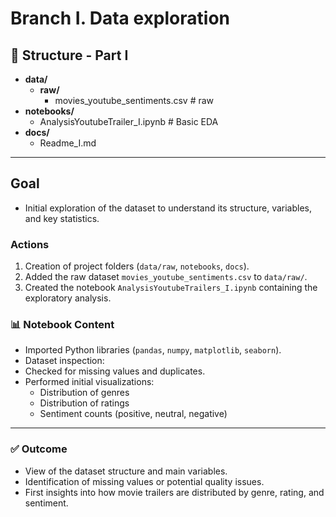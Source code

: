 # Branch I. Data exploration

## 📂 Structure - Part I
- **data/**
  - **raw/**
    - movies_youtube_sentiments.csv  # raw
- **notebooks/**
  - AnalysisYoutubeTrailer_I.ipynb  # Basic EDA
- **docs/**
  - Readme_I.md
---   
## Goal 

- Initial exploration of the dataset to understand its structure, variables, and key statistics. 

### Actions  

1. Creation of project folders (`data/raw`, `notebooks`, `docs`).  
2. Added the raw dataset `movies_youtube_sentiments.csv` to `data/raw/`.  
3. Created the notebook `AnalysisYoutubeTrailers_I.ipynb` containing the exploratory analysis.   


### 📊 Notebook Content  

- Imported Python libraries (`pandas`, `numpy`, `matplotlib`, `seaborn`).  
- Dataset inspection:  
- Checked for missing values and duplicates.  
- Performed initial visualizations:  
  - Distribution of genres  
  - Distribution of ratings  
  - Sentiment counts (positive, neutral, negative)  

---

### ✅ Outcome  
- View of the dataset structure and main variables.  
- Identification of missing values or potential quality issues.  
- First insights into how movie trailers are distributed by genre, rating, and sentiment.  